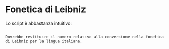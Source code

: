 # Fonetica di Leibniz

Lo script è abbastanza intuitivo:
~~~python3 fonetica.py "Ma i morti stanno sul carretto"~~~

Dovrebbe restituire il numero relativo alla conversione nella fonetica di Leibniz per la lingua italiana.
